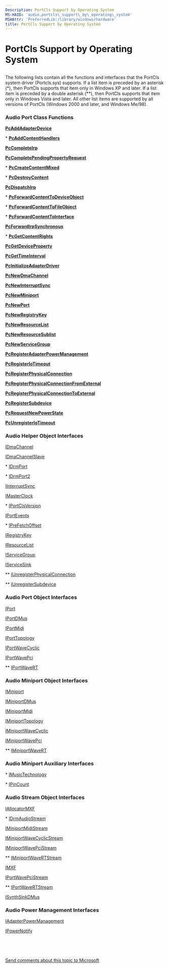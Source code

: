 ```yaml
---
Description: PortCls Support by Operating System
MS-HAID: 'audio.portcls\_support\_by\_operating\_system'
MSHAttr: 'PreferredLib:/library/windows/hardware'
title: PortCls Support by Operating System
---
```


# PortCls Support by Operating System


## <span id="portcls_support_by_operating_system"></span><span id="PORTCLS_SUPPORT_BY_OPERATING_SYSTEM"></span>


The following lists contain all the functions and interfaces that the PortCls system driver (Portcls.sys) supports. If a list item is preceded by an asterisk (\*), then PortCls supports that item only in Windows XP and later. If a list item is preceded by a double asterisk (\*\*), then PortCls supports that item only in Windows Vista and later. All other list items are supported by all versions of PortCls (Windows 2000 and later, and Windows Me/98).

### <span id="Audio_Port_Class_Functions"></span><span id="audio_port_class_functions"></span><span id="AUDIO_PORT_CLASS_FUNCTIONS"></span>Audio Port Class Functions

[**PcAddAdapterDevice**](audio.pcaddadapterdevice)

\* [**PcAddContentHandlers**](audio.pcaddcontenthandlers)

[**PcCompleteIrp**](audio.pccompleteirp)

[**PcCompletePendingPropertyRequest**](audio.pccompletependingpropertyrequest)

\* [**PcCreateContentMixed**](audio.pccreatecontentmixed)

\* [**PcDestroyContent**](audio.pcdestroycontent)

[**PcDispatchIrp**](audio.pcdispatchirp)

\* [**PcForwardContentToDeviceObject**](audio.pcforwardcontenttodeviceobject)

\* [**PcForwardContentToFileObject**](audio.pcforwardcontenttofileobject)

\* [**PcForwardContentToInterface**](audio.pcforwardcontenttointerface)

[**PcForwardIrpSynchronous**](audio.pcforwardirpsynchronous)

\* [**PcGetContentRights**](audio.pcgetcontentrights)

[**PcGetDeviceProperty**](audio.pcgetdeviceproperty)

[**PcGetTimeInterval**](audio.pcgettimeinterval)

[**PcInitializeAdapterDriver**](audio.pcinitializeadapterdriver)

[**PcNewDmaChannel**](audio.pcnewdmachannel)

[**PcNewInterruptSync**](audio.pcnewinterruptsync)

[**PcNewMiniport**](audio.pcnewminiport)

[**PcNewPort**](audio.pcnewport)

[**PcNewRegistryKey**](audio.pcnewregistrykey)

[**PcNewResourceList**](audio.pcnewresourcelist)

[**PcNewResourceSublist**](audio.pcnewresourcesublist)

[**PcNewServiceGroup**](audio.pcnewservicegroup)

[**PcRegisterAdapterPowerManagement**](audio.pcregisteradapterpowermanagement)

[**PcRegisterIoTimeout**](audio.pcregisteriotimeout)

[**PcRegisterPhysicalConnection**](audio.pcregisterphysicalconnection)

[**PcRegisterPhysicalConnectionFromExternal**](audio.pcregisterphysicalconnectionfromexternal)

[**PcRegisterPhysicalConnectionToExternal**](audio.pcregisterphysicalconnectiontoexternal)

[**PcRegisterSubdevice**](audio.pcregistersubdevice)

[**PcRequestNewPowerState**](audio.pcrequestnewpowerstate)

[**PcUnregisterIoTimeout**](audio.pcunregisteriotimeout)

### <span id="Audio_Helper_Object_Interfaces"></span><span id="audio_helper_object_interfaces"></span><span id="AUDIO_HELPER_OBJECT_INTERFACES"></span>Audio Helper Object Interfaces

[IDmaChannel](audio.idmachannel)

[IDmaChannelSlave](audio.idmachannelslave)

\* [IDrmPort](audio.idrmport)

\* [IDrmPort2](audio.idrmport2)

[IInterruptSync](audio.iinterruptsync)

[IMasterClock](audio.imasterclock)

\* [IPortClsVersion](audio.iportclsversion)

[IPortEvents](audio.iportevents)

\* [IPreFetchOffset](audio.iprefetchoffset)

[IRegistryKey](audio.iregistrykey)

[IResourceList](audio.iresourcelist)

[IServiceGroup](audio.iservicegroup)

[IServiceSink](audio.iservicesink)

\*\* [IUnregisterPhysicalConnection](audio.iunregisterphysicalconnection)

\*\* [IUnregisterSubdevice](audio.iunregistersubdevice)

### <span id="Audio_Port_Object_Interfaces"></span><span id="audio_port_object_interfaces"></span><span id="AUDIO_PORT_OBJECT_INTERFACES"></span>Audio Port Object Interfaces

[IPort](audio.iport)

[IPortDMus](audio.iportdmus)

[IPortMidi](audio.iportmidi)

[IPortTopology](audio.iporttopology)

[IPortWaveCyclic](audio.iportwavecyclic)

[IPortWavePci](audio.iportwavepci)

\*\* [IPortWaveRT](audio.iportwavert)

### <span id="Audio_Miniport_Object_Interfaces"></span><span id="audio_miniport_object_interfaces"></span><span id="AUDIO_MINIPORT_OBJECT_INTERFACES"></span>Audio Miniport Object Interfaces

[IMiniport](audio.iminiport)

[IMiniportDMus](audio.iminiportdmus)

[IMiniportMidi](audio.iminiportmidi)

[IMiniportTopology](audio.iminiporttopology)

[IMiniportWaveCyclic](audio.iminiportwavecyclic)

[IMiniportWavePci](audio.iminiportwavepci)

\*\* [IMiniportWaveRT](audio.iminiportwavert)

### <span id="Audio_Miniport_Auxiliary_Interfaces"></span><span id="audio_miniport_auxiliary_interfaces"></span><span id="AUDIO_MINIPORT_AUXILIARY_INTERFACES"></span>Audio Miniport Auxiliary Interfaces

\* [IMusicTechnology](audio.imusictechnology)

\* [IPinCount](audio.ipincount)

### <span id="Audio_Stream_Object_Interfaces"></span><span id="audio_stream_object_interfaces"></span><span id="AUDIO_STREAM_OBJECT_INTERFACES"></span>Audio Stream Object Interfaces

[IAllocatorMXF](audio.iallocatormxf)

\* [IDrmAudioStream](audio.idrmaudiostream)

[IMiniportMidiStream](audio.iminiportmidistream)

[IMiniportWaveCyclicStream](audio.iminiportwavecyclicstream)

[IMiniportWavePciStream](audio.iminiportwavepcistream)

\*\* [IMiniportWaveRTStream](audio.iminiportwavertstream)

[IMXF](audio.imxf)

[IPortWavePciStream](audio.iportwavepcistream)

\*\* [IPortWaveRTStream](audio.iportwavertstream)

[ISynthSinkDMus](audio.isynthsinkdmus)

### <span id="Audio_Power_Management_Interfaces"></span><span id="audio_power_management_interfaces"></span><span id="AUDIO_POWER_MANAGEMENT_INTERFACES"></span>Audio Power Management Interfaces

[IAdapterPowerManagement](audio.iadapterpowermanagement)

[IPowerNotify](audio.ipowernotify)

 

 

[Send comments about this topic to Microsoft](mailto:wsddocfb@microsoft.com?subject=Documentation%20feedback%20[audio\audio]:%20PortCls%20Support%20by%20Operating%20System%20%20RELEASE:%20%287/14/2016%29&body=%0A%0APRIVACY%20STATEMENT%0A%0AWe%20use%20your%20feedback%20to%20improve%20the%20documentation.%20We%20don't%20use%20your%20email%20address%20for%20any%20other%20purpose,%20and%20we'll%20remove%20your%20email%20address%20from%20our%20system%20after%20the%20issue%20that%20you're%20reporting%20is%20fixed.%20While%20we're%20working%20to%20fix%20this%20issue,%20we%20might%20send%20you%20an%20email%20message%20to%20ask%20for%20more%20info.%20Later,%20we%20might%20also%20send%20you%20an%20email%20message%20to%20let%20you%20know%20that%20we've%20addressed%20your%20feedback.%0A%0AFor%20more%20info%20about%20Microsoft's%20privacy%20policy,%20see%20http://privacy.microsoft.com/en-us/default.aspx. "Send comments about this topic to Microsoft")



